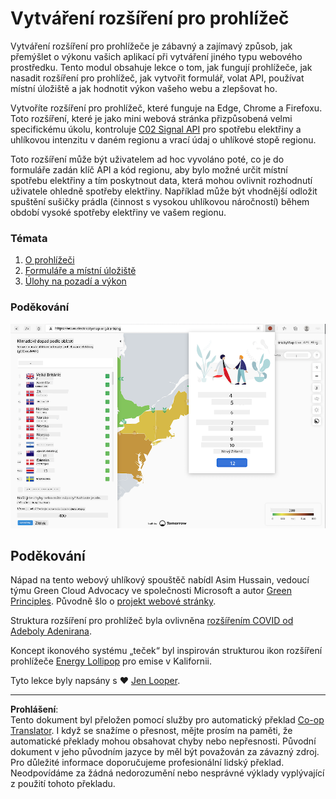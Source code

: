 <!--
CO_OP_TRANSLATOR_METADATA:
{
  "original_hash": "b121a279a6ab39878491f3e572673515",
  "translation_date": "2025-08-28T03:38:54+00:00",
  "source_file": "5-browser-extension/README.md",
  "language_code": "cs"
}
-->
# Vytváření rozšíření pro prohlížeč

Vytváření rozšíření pro prohlížeče je zábavný a zajímavý způsob, jak přemýšlet o výkonu vašich aplikací při vytváření jiného typu webového prostředku. Tento modul obsahuje lekce o tom, jak fungují prohlížeče, jak nasadit rozšíření pro prohlížeč, jak vytvořit formulář, volat API, používat místní úložiště a jak hodnotit výkon vašeho webu a zlepšovat ho.

Vytvoříte rozšíření pro prohlížeč, které funguje na Edge, Chrome a Firefoxu. Toto rozšíření, které je jako mini webová stránka přizpůsobená velmi specifickému úkolu, kontroluje [C02 Signal API](https://www.co2signal.com) pro spotřebu elektřiny a uhlíkovou intenzitu v daném regionu a vrací údaj o uhlíkové stopě regionu.

Toto rozšíření může být uživatelem ad hoc vyvoláno poté, co je do formuláře zadán klíč API a kód regionu, aby bylo možné určit místní spotřebu elektřiny a tím poskytnout data, která mohou ovlivnit rozhodnutí uživatele ohledně spotřeby elektřiny. Například může být vhodnější odložit spuštění sušičky prádla (činnost s vysokou uhlíkovou náročností) během období vysoké spotřeby elektřiny ve vašem regionu.

### Témata

1. [O prohlížeči](1-about-browsers/README.md)
2. [Formuláře a místní úložiště](2-forms-browsers-local-storage/README.md)
3. [Úlohy na pozadí a výkon](3-background-tasks-and-performance/README.md)

### Poděkování

![zelené rozšíření prohlížeče](../../../translated_images/extension-screenshot.0e7f5bfa110e92e3875e1bc9405edd45a3d2e02963e48900adb91926a62a5807.cs.png)

## Poděkování

Nápad na tento webový uhlíkový spouštěč nabídl Asim Hussain, vedoucí týmu Green Cloud Advocacy ve společnosti Microsoft a autor [Green Principles](https://principles.green/). Původně šlo o [projekt webové stránky](https://github.com/jlooper/green).

Struktura rozšíření pro prohlížeč byla ovlivněna [rozšířením COVID od Adeboly Adenirana](https://github.com/onedebos/covtension).

Koncept ikonového systému „teček“ byl inspirován strukturou ikon rozšíření prohlížeče [Energy Lollipop](https://energylollipop.com/) pro emise v Kalifornii.

Tyto lekce byly napsány s ♥️ [Jen Looper](https://www.twitter.com/jenlooper).

---

**Prohlášení**:  
Tento dokument byl přeložen pomocí služby pro automatický překlad [Co-op Translator](https://github.com/Azure/co-op-translator). I když se snažíme o přesnost, mějte prosím na paměti, že automatické překlady mohou obsahovat chyby nebo nepřesnosti. Původní dokument v jeho původním jazyce by měl být považován za závazný zdroj. Pro důležité informace doporučujeme profesionální lidský překlad. Neodpovídáme za žádná nedorozumění nebo nesprávné výklady vyplývající z použití tohoto překladu.